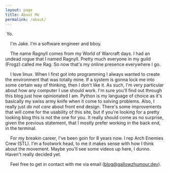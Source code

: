 ```yaml
---
layout: page
title: About Me
permalink: /about/
---
```


&nbsp;Yo.

&nbsp;&nbsp;&nbsp;&nbsp;I'm Jake. I'm a software engineer and bboy.

&nbsp;&nbsp;&nbsp;&nbsp;The name Ragnyll comes from my World of Warcraft days. I had an undead rogue that I named Ragnyll. Pretty much everyone in my guild (Frogz) called me Rag.
So now that's my online presence everywhere I go.

&nbsp;&nbsp;&nbsp;&nbsp;I love linux. When I first got into programming I always wanted to create the environment that was totally mine.
 If a system is gonna lock me into some certain way of thinking, then I don't like it.
 As such, I'm very particular about how any computer I use should work. I'm sure you'll find out through this blog just how opinionated I am.
 Python is my language of choice as it's basically my swiss army knife when it come to solving problems.
 Also, I really just _do not care_ about front end design.
 There's some improvements that will come for the usability of this site, but if you're looking for a pretty looking blog this is not the one for you.
 It really should come as no surprise, given the previous statement, that I mostly prefer working in the back end, in the terminal.

&nbsp;&nbsp;&nbsp;&nbsp;For my breakin career, I've been goin for 8 years now. I rep Arch Enemies Crew (STL).
 I'm a footwork head, to me it makes sense with how I think about the movement. Maybe you'll see some videos up here, I dunno. Haven't really decided yet.

&nbsp;&nbsp;&nbsp;&nbsp;Feel free to get in contact with me via email (blog@gallowzhumour.dev).
